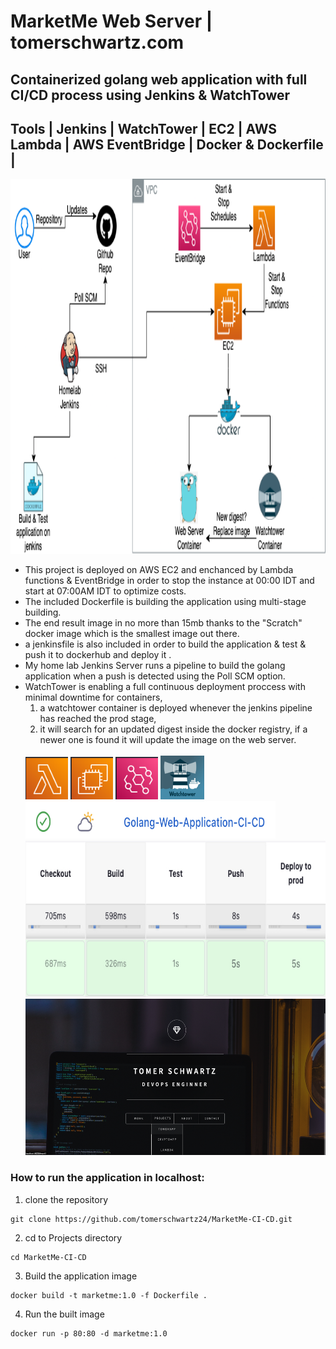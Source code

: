 # MarketMe Web Server | tomerschwartz.com
## Containerized golang web application with full CI/CD process using Jenkins & WatchTower
## Tools | Jenkins | WatchTower | EC2 | AWS Lambda | AWS EventBridge | Docker & Dockerfile | 
  <img src="webapp/images/tomerapp-arch.png" alt="alt text" width="700" height="600"> <br>

* This project is deployed on AWS EC2 and enchanced by Lambda functions & EventBridge in order to stop the instance at 00:00 IDT and start at 07:00AM IDT to optimize costs.
* The included Dockerfile is building the application using multi-stage building.
* The end result image in no more than 15mb thanks to the "Scratch" docker image which is the smallest image out there.
* a jenkinsfile is also included in order to build the application & test & push it to dockerhub and deploy it .  
* My home lab Jenkins Server runs a pipeline to build the golang application when a push is detected using the Poll SCM option.
* WatchTower is enabling a full continuous deployment proccess with minimal downtime for containers, <br> 
  1. a watchtower container is deployed whenever the jenkins pipeline has reached the prod       stage, <br>
  2. it will search for an updated digest inside the docker registry, if a newer one is found it will update the image on the web server.  
  <br>
  <img src="webapp/images/lambda.png" alt="alt text" width="68" height="68"> 
  <img src="webapp/images/ec2pic.png" alt="alt text" width="68" height="68">
  <img src="webapp/images/ebridge.png" alt="alt text" width="68" height="68">
  <img src="webapp/images/watchtower.png" alt="alt text" width="70" height="70"> <br>
  <img src="webapp/images/pipeline.jpg" alt="alt text" width="400" height="60"> <br>
  <img src="webapp/images/cicdpipeline.jpg" alt="alt text" width="600" height="250"> <br>
  <img src="webapp/images/website.png" alt="alt text" width="600" height="250"> <br>

### __How to run the application in localhost__:
1. clone the repository
```
git clone https://github.com/tomerschwartz24/MarketMe-CI-CD.git
```
2. cd to Projects directory
```
cd MarketMe-CI-CD
```
3. Build the application image 
```
docker build -t marketme:1.0 -f Dockerfile .
```
4. Run the built image 
```
docker run -p 80:80 -d marketme:1.0 
```
